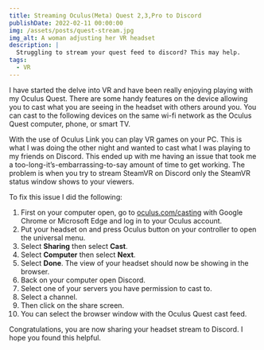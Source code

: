 ```yaml
---
title: Streaming Oculus(Meta) Quest 2,3,Pro to Discord
publishDate: 2022-02-11 00:00:00
img: /assets/posts/quest-stream.jpg
img_alt: A woman adjusting her VR headset
description: |
  Struggling to stream your quest feed to discord? This may help.
tags:
  - VR
---
```


I have started the delve into VR and have been really enjoying playing with my Oculus Quest. There are some handy features on the device allowing you to cast what you are seeing in the headset with others around you. You can cast to the following devices on the same wi-fi network as the Oculus Quest computer, phone, or smart TV.

With the use of Oculus Link you can play VR games on your PC. This is what I was doing the other night and wanted to cast what I was playing to my friends on Discord. This ended up with me having an issue that took me a too-long-it’s-embarrassing-to-say amount of time to get working. The problem is when you try to stream SteamVR on Discord only the SteamVR status window shows to your viewers.

To fix this issue I did the following:

1. First on your computer open, go to [oculus.com/casting](https://web.archive.org/web/20240313132257/https://oculus.com/casting) with Google Chrome or Microsoft Edge and log in to your Oculus account.
2. Put your headset on and press Oculus button on your controller to open the universal menu.
3. Select **Sharing** then select **Cast**.
4. Select **Computer** then select **Next**.
5. Select **Done**. The view of your headset should now be showing in the browser.
6. Back on your computer open Discord.
7. Select one of your servers you have permission to cast to.
8. Select a channel.
9. Then click on the share screen.
10. You can select the browser window with the Oculus Quest cast feed.

Congratulations, you are now sharing your headset stream to Discord. I hope you found this helpful.
